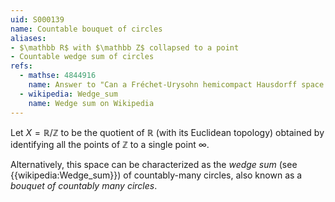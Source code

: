 ```yaml
---
uid: S000139
name: Countable bouquet of circles
aliases:
- $\mathbb R$ with $\mathbb Z$ collapsed to a point
- Countable wedge sum of circles
refs:
  - mathse: 4844916
    name: Answer to "Can a Fréchet-Urysohn hemicompact Hausdorff space fail to be locally compact?"
  - wikipedia: Wedge_sum
    name: Wedge sum on Wikipedia
---
```


Let $X=\mathbb R/\mathbb Z$ to be the quotient of $\mathbb R$ (with its Euclidean topology) obtained by identifying all the points of $\mathbb Z$ to a single point $\infty$.

Alternatively, this space can be characterized as the *wedge sum*
(see {{wikipedia:Wedge_sum}}) of countably-many circles,
also known as a *bouquet of countably many circles*.
